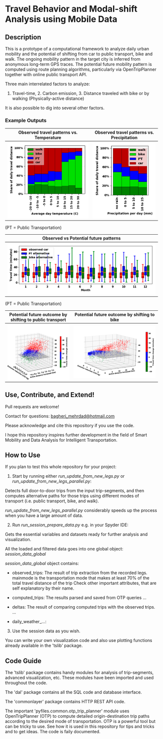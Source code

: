 # Travel Behavior and Modal-shift Analysis using Mobile Data

## Description
This is a prototype of a computational framework to analyze daily urban mobility and the potential of shifting from car to public transport, bike and walk. The ongoing mobility pattern in the target city is inferred from anonymous long-term GPS traces. The potential future mobility pattern is computed using route planning algorithms, particularly via OpenTripPlanner together with online public transport API.

Three main interrelated factors to analyze:
1. Travel-time, 2. Carbon emission, 3. Distance traveled with bike or by walking (Physically-active distance)

It is also possible to dig into several other factors.

### Example Outputs

Observed travel patterns vs. Temperature | Observed travel patterns vs. Precipitation
------------ | -------------
![modes by temperature](plots/fig11a.png) | ![modes by rain](plots/fig11b.png)
(PT = Public Transportation)


Observed vs Potential future patterns |
------------ | 
![travel-time range by month](plots/paper2-fig9b-r.png) |
(PT = Public Transportation)



Potential future outcome by shifting to public transport | Potential future outcome by shifting to bike
------------ | ------------
![3d plot](plots/paper2-fig14a.png) | ![3d plot](plots/paper2-fig14b.png)



## Use, Contribute, and Extend!
Pull requests are welcome!

Contact for questions: bagheri_mehrdad@hotmail.com

Please acknowledge and cite this repository if you use the code. 

I hope this repository inspires further development in the field of Smart Mobility and Data Analysis for Intelligent Transportation.


## How to Use
If you plan to test this whole repository for your project: 

1. Start by running either *run_update_from_new_legs.py* or *run_update_from_new_legs_parallel.py*:

Detects full door-to-door trips from the input trip-segments, and then computes alternative paths for those trips using different modes of transport (i.e. public transport, bike, and walk).

*run_update_from_new_legs_parallel.py* considerably speeds up the process when you have a large amount of data.

2. Run *run_session_prepare_data.py* e.g. in your Spyder IDE:

Gets the essential variables and datasets ready for further analysis and visualization.

All the loaded and filtered data goes into one global object: *session_data_global*

*session_data_global* object contains:

- observed_trips: The result of trip extraction from the recorded legs.
                mainmode is the transportation mode that makes at least 70% of the total travel distance of the trip
                Check other important attributes, that are self explanatory by their name.

- computed_trips: The results parsed and saved from OTP queries
                ...

- deltas: The result of comparing computed trips with the observed trips.
              ...

- daily_weather_...:         

3. Use the session data as you wish. 

You can write your own visualization code and also use plotting functions already available in the 'tslib' package. 


## Code Guide
The 'tslib' package contains handy modules for analysis of trip-segments, advanced visualization, etc. These modules have been imported and used throughout the code.

The 'dal' package contains all the SQL code and database interface.

The 'commonlayer' package contains HTTP REST API code.

The important 'pyfiles.common.otp_trip_planner' module uses OpenTripPlanner (OTP) to compute detailed origin-destination trip paths according to the desired mode of transportation.
OTP is a powerful tool but can be tricky to use. See how it is used in this repository for tips and tricks and to get ideas. The code is faily documented.




